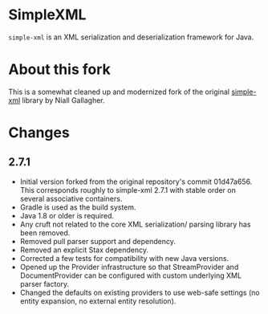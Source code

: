 # SimpleXML

`simple-xml` is an XML serialization and deserialization framework for Java. 

# About this fork

This is a somewhat cleaned up and modernized fork of the original 
[simple-xml](https://github.com/ngallagher/simplexml) library by Niall Gallagher.

# Changes

## 2.7.1

* Initial version forked from the original repository's commit 01d47a656. This 
  corresponds roughly to simple-xml 2.7.1 with stable order on several 
  associative containers.
* Gradle is used as the build system.
* Java 1.8 or older is required.
* Any cruft not related to the core XML serialization/ parsing library
  has been removed.
* Removed pull parser support and dependency.
* Removed an explicit Stax dependency.
* Corrected a few tests for compatibility with new Java versions.
* Opened up the Provider infrastructure so that StreamProvider and DocumentProvider
  can be configured with custom underlying XML parser factory.
* Changed the defaults on existing providers to use web-safe settings (no entity 
  expansion, no external entity resolution).
